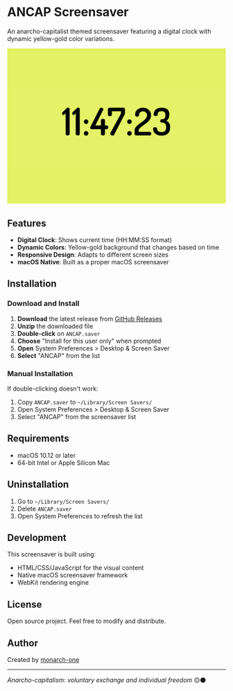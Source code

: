 # ANCAP Screensaver

An anarcho-capitalist themed screensaver featuring a digital clock with dynamic yellow-gold color variations.

![ANCAP Screensaver Preview](preview.png)

## Features

- **Digital Clock**: Shows current time (HH:MM:SS format)
- **Dynamic Colors**: Yellow-gold background that changes based on time
- **Responsive Design**: Adapts to different screen sizes
- **macOS Native**: Built as a proper macOS screensaver

## Installation

### Download and Install

1. **Download** the latest release from [GitHub Releases](https://github.com/monarch-one/monarch/releases)
2. **Unzip** the downloaded file
3. **Double-click** on `ANCAP.saver` 
4. **Choose** "Install for this user only" when prompted
5. **Open** System Preferences > Desktop & Screen Saver
6. **Select** "ANCAP" from the list

### Manual Installation

If double-clicking doesn't work:

1. Copy `ANCAP.saver` to `~/Library/Screen Savers/`
2. Open System Preferences > Desktop & Screen Saver
3. Select "ANCAP" from the screensaver list

## Requirements

- macOS 10.12 or later
- 64-bit Intel or Apple Silicon Mac

## Uninstallation

1. Go to `~/Library/Screen Savers/`
2. Delete `ANCAP.saver`
3. Open System Preferences to refresh the list

## Development

This screensaver is built using:
- HTML/CSS/JavaScript for the visual content
- Native macOS screensaver framework
- WebKit rendering engine

## License

Open source project. Feel free to modify and distribute.

## Author

Created by [monarch-one](https://github.com/monarch-one)

---

*Anarcho-capitalism: voluntary exchange and individual freedom* 🟡⚫
